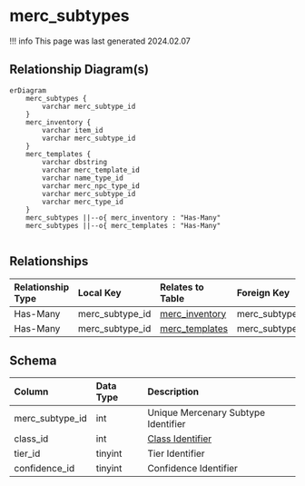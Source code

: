 # merc_subtypes

!!! info
	This page was last generated 2024.02.07

## Relationship Diagram(s)

```mermaid
erDiagram
    merc_subtypes {
        varchar merc_subtype_id
    }
    merc_inventory {
        varchar item_id
        varchar merc_subtype_id
    }
    merc_templates {
        varchar dbstring
        varchar merc_template_id
        varchar name_type_id
        varchar merc_npc_type_id
        varchar merc_subtype_id
        varchar merc_type_id
    }
    merc_subtypes ||--o{ merc_inventory : "Has-Many"
    merc_subtypes ||--o{ merc_templates : "Has-Many"


```


## Relationships

| Relationship Type | Local Key | Relates to Table | Foreign Key |
| :--- | :--- | :--- | :--- |
| Has-Many | merc_subtype_id | [merc_inventory](../../schema/mercenaries/merc_inventory.md) | merc_subtype_id |
| Has-Many | merc_subtype_id | [merc_templates](../../schema/mercenaries/merc_templates.md) | merc_subtype_id |


## Schema

| Column | Data Type | Description |
| :--- | :--- | :--- |
| merc_subtype_id | int | Unique Mercenary Subtype Identifier |
| class_id | int | [Class Identifier](../../../../server/player/class-list) |
| tier_id | tinyint | Tier Identifier |
| confidence_id | tinyint | Confidence Identifier |

